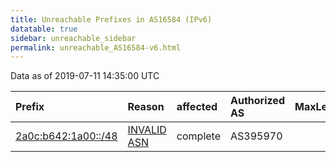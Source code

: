 ```yaml
---
title: Unreachable Prefixes in AS16584 (IPv6)
datatable: true
sidebar: unreachable_sidebar
permalink: unreachable_AS16584-v6.html
---
```


Data as of 2019-07-11 14:35:00 UTC


<div class="datatable-begin"></div>

| Prefix                                                           | Reason                                                                                                     | affected   | Authorized AS   |   MaxLength | Anchor                                         |   unreachable /48s |
|:-----------------------------------------------------------------|:-----------------------------------------------------------------------------------------------------------|:-----------|:----------------|------------:|:-----------------------------------------------|-------------------:|
| [2a0c:b642:1a00::/48](https://stat.ripe.net/2a0c:b642:1a00::/48) | [INVALID ASN](https://rpki-validator.ripe.net/announcement-preview?asn=AS16584&prefix=2a0c:b642:1a00::/48) | complete   | AS395970        |          48 | [RIPE](unreachable_RIPE_NCC_RPKI_Root-v6.html) |                  1 |

<div class="datatable-end"></div>